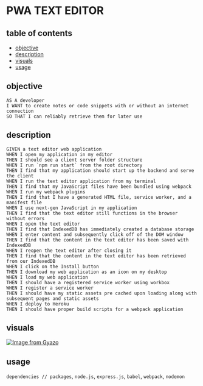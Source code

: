 # PWA TEXT EDITOR
## table of contents
- [objective](#objective)
- [description](#description)
- [visuals](#visuals)
- [usage](#usage)
  
## objective
```
AS A developer
I WANT to create notes or code snippets with or without an internet connection
SO THAT I can reliably retrieve them for later use
```
## description
``` 
GIVEN a text editor web application
WHEN I open my application in my editor
THEN I should see a client server folder structure
WHEN I run `npm run start` from the root directory
THEN I find that my application should start up the backend and serve the client
WHEN I run the text editor application from my terminal
THEN I find that my JavaScript files have been bundled using webpack
WHEN I run my webpack plugins
THEN I find that I have a generated HTML file, service worker, and a manifest file
WHEN I use next-gen JavaScript in my application
THEN I find that the text editor still functions in the browser without errors
WHEN I open the text editor
THEN I find that IndexedDB has immediately created a database storage
WHEN I enter content and subsequently click off of the DOM window
THEN I find that the content in the text editor has been saved with IndexedDB
WHEN I reopen the text editor after closing it
THEN I find that the content in the text editor has been retrieved from our IndexedDB
WHEN I click on the Install button
THEN I download my web application as an icon on my desktop
WHEN I load my web application
THEN I should have a registered service worker using workbox
WHEN I register a service worker
THEN I should have my static assets pre cached upon loading along with subsequent pages and static assets
WHEN I deploy to Heroku
THEN I should have proper build scripts for a webpack application
```
## visuals
[![Image from Gyazo](https://i.gyazo.com/0fa3778214d47066a77898fa83c39b2e.gif)](https://gyazo.com/0fa3778214d47066a77898fa83c39b2e)

## usage
```dependencies // packages```, ```node.js```, ```express.js```, ```babel```, ```webpack```, ```nodemon```

  

  
